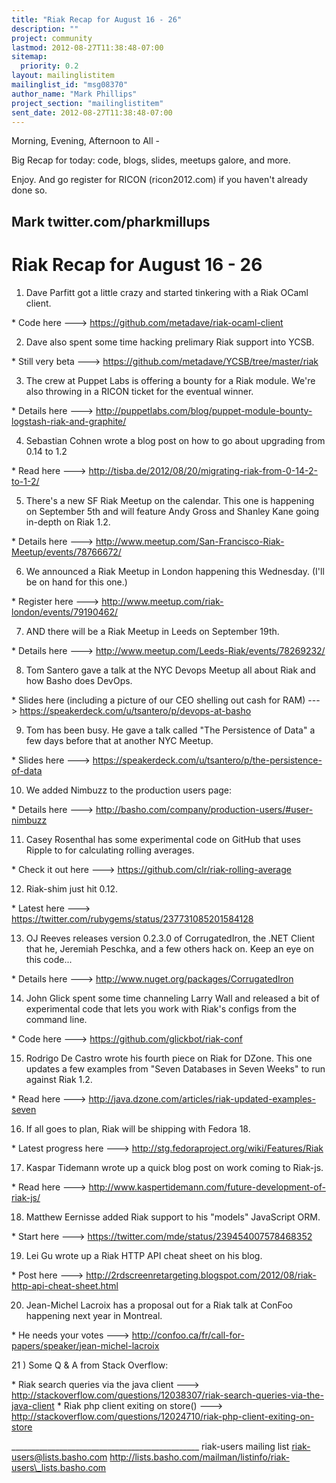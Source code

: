```yaml
---
title: "Riak Recap for August 16 - 26"
description: ""
project: community
lastmod: 2012-08-27T11:38:48-07:00
sitemap:
  priority: 0.2
layout: mailinglistitem
mailinglist_id: "msg08370"
author_name: "Mark Phillips"
project_section: "mailinglistitem"
sent_date: 2012-08-27T11:38:48-07:00
---
```



Morning, Evening, Afternoon to All -

Big Recap for today: code, blogs, slides, meetups galore, and more.

Enjoy. And go register for RICON (ricon2012.com) if you haven't
already done so.

Mark
twitter.com/pharkmillups
-----------------------------------

Riak Recap for August 16 - 26
======================

1) Dave Parfitt got a little crazy and started tinkering with a Riak
OCaml client.

\* Code here ---> https://github.com/metadave/riak-ocaml-client

2) Dave also spent some time hacking prelimary Riak support into YCSB.

\* Still very beta ---> https://github.com/metadave/YCSB/tree/master/riak

3) The crew at Puppet Labs is offering a bounty for a Riak module.
We're also throwing in a RICON ticket for the eventual winner.

\* Details here --->
http://puppetlabs.com/blog/puppet-module-bounty-logstash-riak-and-graphite/

4) Sebastian Cohnen wrote a blog post on how to go about upgrading
from 0.14 to 1.2

\* Read here ---> http://tisba.de/2012/08/20/migrating-riak-from-0-14-2-to-1-2/

5) There's a new SF Riak Meetup on the calendar. This one is happening
on September 5th and will feature Andy Gross and Shanley Kane going
in-depth on Riak 1.2.

\* Details here --->
http://www.meetup.com/San-Francisco-Riak-Meetup/events/78766672/

6) We announced a Riak Meetup in London happening this Wednesday.
(I'll be on hand for this one.)

\* Register here ---> http://www.meetup.com/riak-london/events/79190462/

7) AND there will be a Riak Meetup in Leeds on September 19th.

\* Details here ---> http://www.meetup.com/Leeds-Riak/events/78269232/

8) Tom Santero gave a talk at the NYC Devops Meetup all about Riak and
how Basho does DevOps.

\* Slides here (including a picture of our CEO shelling out cash for
RAM) ---> https://speakerdeck.com/u/tsantero/p/devops-at-basho

9) Tom has been busy. He gave a talk called "The Persistence of Data"
a few days before that at another NYC Meetup.

\* Slides here ---> https://speakerdeck.com/u/tsantero/p/the-persistence-of-data

10) We added Nimbuzz to the production users page:

\* Details here ---> http://basho.com/company/production-users/#user-nimbuzz 

11) Casey Rosenthal has some experimental code on GitHub that uses
Ripple to for calculating rolling averages.

\* Check it out here ---> https://github.com/clr/riak-rolling-average

12) Riak-shim just hit 0.12.

\* Latest here ---> https://twitter.com/rubygems/status/237731085201584128

13) OJ Reeves releases version 0.2.3.0 of CorrugatedIron, the .NET
Client that he, Jeremiah Peschka, and a few others hack on. Keep an
eye on this code...

\* Details here ---> http://www.nuget.org/packages/CorrugatedIron

14) John Glick spent some time channeling Larry Wall and released a
bit of experimental code that lets you work with Riak's configs from
the command line.

\* Code here ---> https://github.com/glickbot/riak-conf

15) Rodrigo De Castro wrote his fourth piece on Riak for DZone. This
one updates a few examples from "Seven Databases in Seven Weeks" to
run against Riak 1.2.

\* Read here ---> http://java.dzone.com/articles/riak-updated-examples-seven

16) If all goes to plan, Riak will be shipping with Fedora 18.

\* Latest progress here ---> http://stg.fedoraproject.org/wiki/Features/Riak

17) Kaspar Tidemann wrote up a quick blog post on work coming to Riak-js.

\* Read here ---> http://www.kaspertidemann.com/future-development-of-riak-js/

18) Matthew Eernisse added Riak support to his "models" JavaScript ORM.

\* Start here ---> https://twitter.com/mde/status/239454007578468352 

19) Lei Gu wrote up a Riak HTTP API cheat sheet on his blog.

\* Post here --->
http://2rdscreenretargeting.blogspot.com/2012/08/riak-http-api-cheat-sheet.html

20) Jean-Michel Lacroix has a proposal out for a Riak talk at ConFoo
happening next year in Montreal.

\* He needs your votes --->
http://confoo.ca/fr/call-for-papers/speaker/jean-michel-lacroix

21 ) Some Q & A from Stack Overflow:

\* Riak search queries via the java client --->
http://stackoverflow.com/questions/12038307/riak-search-queries-via-the-java-client
\* Riak php client exiting on store() --->
http://stackoverflow.com/questions/12024710/riak-php-client-exiting-on-store

\_\_\_\_\_\_\_\_\_\_\_\_\_\_\_\_\_\_\_\_\_\_\_\_\_\_\_\_\_\_\_\_\_\_\_\_\_\_\_\_\_\_\_\_\_\_\_
riak-users mailing list
riak-users@lists.basho.com
http://lists.basho.com/mailman/listinfo/riak-users\_lists.basho.com

